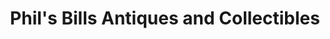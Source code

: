 ---
title: "Phil's Bills Antiques and Collectibles"
url: /aldergrove/phils-bills-antiques-and-collectibles/
shop: antiques
---